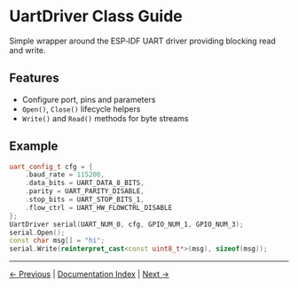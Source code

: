 # UartDriver Class Guide

Simple wrapper around the ESP‑IDF UART driver providing blocking read and write.

## Features
- Configure port, pins and parameters
- `Open()`, `Close()` lifecycle helpers
- `Write()` and `Read()` methods for byte streams

## Example
```cpp
uart_config_t cfg = {
    .baud_rate = 115200,
    .data_bits = UART_DATA_8_BITS,
    .parity = UART_PARITY_DISABLE,
    .stop_bits = UART_STOP_BITS_1,
    .flow_ctrl = UART_HW_FLOWCTRL_DISABLE
};
UartDriver serial(UART_NUM_0, cfg, GPIO_NUM_1, GPIO_NUM_3);
serial.Open();
const char msg[] = "hi";
serial.Write(reinterpret_cast<const uint8_t*>(msg), sizeof(msg));
```

---

[← Previous](PeriodicTimer.md) | [Documentation Index](index.md) | [Next →](DacOutput.md)
